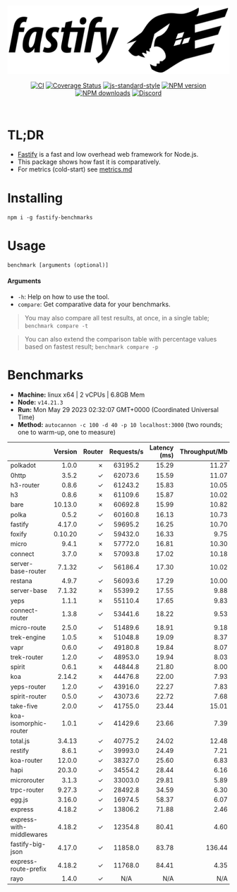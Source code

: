 <div align="center">
  <img src="https://github.com/fastify/graphics/raw/HEAD/fastify-landscape-outlined.svg" width="650" height="auto"/>
</div>

<div align="center">

[![CI](https://github.com/fastify/fastify/workflows/ci/badge.svg)](https://github.com/fastify/fastify/actions/workflows/ci.yml)
[![Coverage Status](https://coveralls.io/repos/github/fastify/fastify/badge.svg?branch=master)](https://coveralls.io/github/fastify/fastify?branch=master)
[![js-standard-style](https://img.shields.io/badge/code%20style-standard-brightgreen.svg?style=flat)](http://standardjs.com/)
[![NPM version](https://img.shields.io/npm/v/fastify.svg?style=flat)](https://www.npmjs.com/package/fastify)
[![NPM downloads](https://img.shields.io/npm/dm/fastify.svg?style=flat)](https://www.npmjs.com/package/fastify) [![Discord](https://img.shields.io/discord/725613461949906985)](https://discord.gg/fastify)

</div>
<br />

# TL;DR

* [Fastify](https://github.com/fastify/fastify) is a fast and low overhead web framework for Node.js.
* This package shows how fast it is comparatively.
* For metrics (cold-start) see [metrics.md](./METRICS.md)

# Installing

```
npm i -g fastify-benchmarks
```

# Usage

```
benchmark [arguments (optional)]
```

#### Arguments

* `-h`: Help on how to use the tool.
* `compare`: Get comparative data for your benchmarks.

> You may also compare all test results, at once, in a single table; `benchmark compare -t`

> You can also extend the comparison table with percentage values based on fastest result; `benchmark compare -p`
# Benchmarks

* __Machine:__ linux x64 | 2 vCPUs | 6.8GB Mem
* __Node:__ `v14.21.3`
* __Run:__ Mon May 29 2023 02:32:07 GMT+0000 (Coordinated Universal Time)
* __Method:__ `autocannon -c 100 -d 40 -p 10 localhost:3000` (two rounds; one to warm-up, one to measure)

|                          | Version | Router | Requests/s | Latency (ms) | Throughput/Mb |
| :--                      | --:     | --:    | :-:        | --:          | --:           |
| polkadot                 | 1.0.0   | ✗      | 63195.2    | 15.29        | 11.27         |
| 0http                    | 3.5.2   | ✓      | 62073.6    | 15.59        | 11.07         |
| h3-router                | 0.8.6   | ✓      | 61243.2    | 15.83        | 10.05         |
| h3                       | 0.8.6   | ✗      | 61109.6    | 15.87        | 10.02         |
| bare                     | 10.13.0 | ✗      | 60692.8    | 15.99        | 10.82         |
| polka                    | 0.5.2   | ✓      | 60160.8    | 16.13        | 10.73         |
| fastify                  | 4.17.0  | ✓      | 59695.2    | 16.25        | 10.70         |
| foxify                   | 0.10.20 | ✓      | 59432.0    | 16.33        | 9.75          |
| micro                    | 9.4.1   | ✗      | 57772.0    | 16.81        | 10.30         |
| connect                  | 3.7.0   | ✗      | 57093.8    | 17.02        | 10.18         |
| server-base-router       | 7.1.32  | ✓      | 56186.4    | 17.30        | 10.02         |
| restana                  | 4.9.7   | ✓      | 56093.6    | 17.29        | 10.00         |
| server-base              | 7.1.32  | ✗      | 55399.2    | 17.55        | 9.88          |
| yeps                     | 1.1.1   | ✗      | 55110.4    | 17.65        | 9.83          |
| connect-router           | 1.3.8   | ✓      | 53441.6    | 18.22        | 9.53          |
| micro-route              | 2.5.0   | ✓      | 51489.6    | 18.91        | 9.18          |
| trek-engine              | 1.0.5   | ✗      | 51048.8    | 19.09        | 8.37          |
| vapr                     | 0.6.0   | ✓      | 49180.8    | 19.84        | 8.07          |
| trek-router              | 1.2.0   | ✓      | 48953.0    | 19.94        | 8.03          |
| spirit                   | 0.6.1   | ✗      | 44844.8    | 21.80        | 8.00          |
| koa                      | 2.14.2  | ✗      | 44476.8    | 22.00        | 7.93          |
| yeps-router              | 1.2.0   | ✓      | 43916.0    | 22.27        | 7.83          |
| spirit-router            | 0.5.0   | ✓      | 43073.6    | 22.72        | 7.68          |
| take-five                | 2.0.0   | ✓      | 41755.0    | 23.44        | 15.01         |
| koa-isomorphic-router    | 1.0.1   | ✓      | 41429.6    | 23.66        | 7.39          |
| total.js                 | 3.4.13  | ✓      | 40775.2    | 24.02        | 12.48         |
| restify                  | 8.6.1   | ✓      | 39993.0    | 24.49        | 7.21          |
| koa-router               | 12.0.0  | ✓      | 38327.0    | 25.60        | 6.83          |
| hapi                     | 20.3.0  | ✓      | 34554.2    | 28.44        | 6.16          |
| microrouter              | 3.1.3   | ✓      | 33003.0    | 29.81        | 5.89          |
| trpc-router              | 9.27.3  | ✓      | 28492.8    | 34.59        | 6.30          |
| egg.js                   | 3.16.0  | ✓      | 16974.5    | 58.37        | 6.07          |
| express                  | 4.18.2  | ✓      | 13806.2    | 71.88        | 2.46          |
| express-with-middlewares | 4.18.2  | ✓      | 12354.8    | 80.41        | 4.60          |
| fastify-big-json         | 4.17.0  | ✓      | 11858.0    | 83.78        | 136.44        |
| express-route-prefix     | 4.18.2  | ✓      | 11768.0    | 84.41        | 4.35          |
| rayo                     | 1.4.0   | ✓      | N/A        | N/A          | N/A           |
